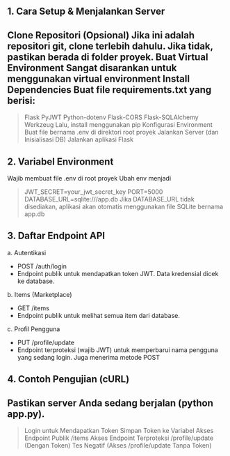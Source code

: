 ## 1. Cara Setup & Menjalankan Server

Clone Repositori (Opsional) Jika ini adalah repositori git, clone terlebih dahulu. Jika tidak, pastikan berada di folder proyek.
Buat Virtual Environment Sangat disarankan untuk menggunakan virtual environment
Install Dependencies Buat file requirements.txt yang berisi:
---
> Flask
> PyJWT
> Python-dotenv
> Flask-CORS
> Flask-SQLAlchemy
> Werkzeug
Lalu, install menggunakan pip
Konfigurasi Environment Buat file bernama .env di direktori root proyek
Jalankan Server (dan Inisialisasi DB) Jalankan aplikasi Flask

## 2. Variabel Environment

Wajib membuat file .env di root proyek
Ubah env menjadi
> JWT_SECRET=your_jwt_secret_key
> PORT=5000
> DATABASE_URL=sqlite:///app.db
Jika DATABASE_URL tidak disediakan, aplikasi akan otomatis menggunakan file SQLite bernama app.db

## 3. Daftar Endpoint API

a. Autentikasi
- POST /auth/login
- Endpoint publik untuk mendapatkan token JWT. Data kredensial dicek ke database.

b. Items (Marketplace)
- GET /items
- Endpoint publik untuk melihat semua item dari database.

c. Profil Pengguna
- PUT /profile/update
- Endpoint terproteksi (wajib JWT) untuk memperbarui nama pengguna yang sedang login. Juga menerima metode POST

## 4. Contoh Pengujian (cURL)
Pastikan server Anda sedang berjalan (python app.py).
---
> Login untuk Mendapatkan Token
> Simpan Token ke Variabel
> Akses Endpoint Publik /items
> Akses Endpoint Terproteksi /profile/update (Dengan Token)
> Tes Negatif (Akses /profile/update Tanpa Token)

